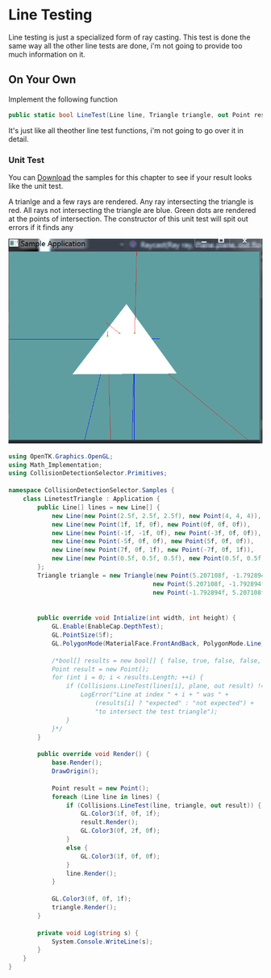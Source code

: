 # Line Testing

Line testing is just a specialized form of ray casting. This test is done the same way all the other line tests are done, i'm not going to provide too much information on it.

## On Your Own

Implement the following function

```cs
public static bool LineTest(Line line, Triangle triangle, out Point result) {
```

It's just like all theother line test functions, i'm not going to go over it in detail.

### Unit Test

You can [Download](../Samples/3DModels.rar) the samples for this chapter to see if your result looks like the unit test.

A trianlge and a few rays are rendered. Any ray intersecting the triangle is red. All rays not intersecting the triangle are blue. Green dots are rendered at the points of intersection. The constructor of this unit test will spit out errors if it finds any 

![UNIT](unit_triangle_ray_intersection.png)

```cs
using OpenTK.Graphics.OpenGL;
using Math_Implementation;
using CollisionDetectionSelector.Primitives;

namespace CollisionDetectionSelector.Samples {
    class LinetestTriangle : Application {
        public Line[] lines = new Line[] {
            new Line(new Point(2.5f, 2.5f, 2.5f), new Point(4, 4, 4)),
            new Line(new Point(1f, 1f, 0f), new Point(0f, 0f, 0f)),
            new Line(new Point(-1f, -1f, 0f), new Point(-3f, 0f, 0f)),
            new Line(new Point(-5f, 0f, 0f), new Point(5f, 0f, 0f)),
            new Line(new Point(7f, 0f, 1f), new Point(-7f, 0f, 1f)),
            new Line(new Point(0.5f, 0.5f, 0.5f), new Point(0.5f, 0.5f, 2f))
        };
        Triangle triangle = new Triangle(new Point(5.207108f, -1.792894f, -3.949748f),
                                        new Point(5.207108f, -1.792894f, 5.949748f),
                                        new Point(-1.792894f, 5.207108f, 1));


        public override void Intialize(int width, int height) {
            GL.Enable(EnableCap.DepthTest);
            GL.PointSize(5f);
            GL.PolygonMode(MaterialFace.FrontAndBack, PolygonMode.Line);

            /*bool[] results = new bool[] { false, true, false, false, true, false };
            Point result = new Point();
            for (int i = 0; i < results.Length; ++i) {
                if (Collisions.LineTest(lines[i], plane, out result) != results[i]) {
                    LogError("Line at index " + i + " was " +
                        (results[i] ? "expected" : "not expected") +
                        "to intersect the test triangle");
                }
            }*/
        }

        public override void Render() {
            base.Render();
            DrawOrigin();

            Point result = new Point();
            foreach (Line line in lines) {
                if (Collisions.LineTest(line, triangle, out result)) {
                    GL.Color3(1f, 0f, 1f);
                    result.Render();
                    GL.Color3(0f, 2f, 0f);
                }
                else {
                    GL.Color3(1f, 0f, 0f);
                }
                line.Render();
            }

            GL.Color3(0f, 0f, 1f);
            triangle.Render();
        }

        private void Log(string s) {
            System.Console.WriteLine(s);
        }
    }
}

```